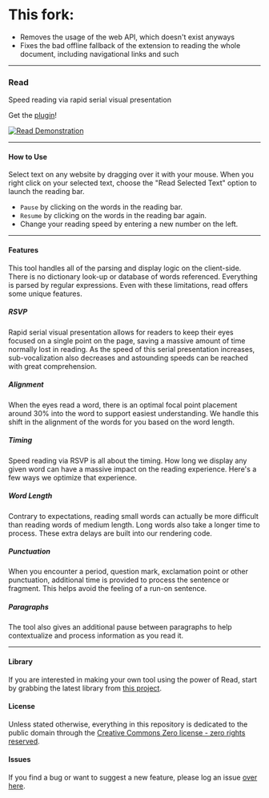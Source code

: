 # This fork:

 - Removes the usage of the web API, which doesn't exist anyways
 - Fixes the bad offline fallback of the extension to reading the whole document, including navigational links and such

-----

### Read

Speed reading via rapid serial visual presentation

Get the [plugin](https://chrome.google.com/webstore/detail/read/aiijjeoekhpdpfcnejiganpaaacdodko)!


[![Read Demonstration](http://img.youtube.com/vi/XPbmBl2W1bA/0.jpg)](http://www.youtube.com/watch?v=XPbmBl2W1bA)

- - - - -

#### How to Use

Select text on any website by dragging over it with your mouse. When you right click on your selected text, choose the "Read Selected Text" option to launch the reading bar.

- `Pause` by clicking on the words in the reading bar.
- `Resume` by clicking on the words in the reading bar again.
- Change your reading speed by entering a new number on the left.

- - - - -

#### Features

This tool handles all of the parsing and display logic on the client-side. There is no dictionary look-up or database of words referenced. Everything is parsed by regular expressions. Even with these limitations, read offers some unique features.

##### RSVP

Rapid serial visual presentation allows for readers to keep their eyes focused on a single point on the page, saving a massive amount of time normally lost in reading. As the speed of this serial presentation increases, sub-vocalization also decreases and astounding speeds can be reached with great comprehension.

##### Alignment

When the eyes read a word, there is an optimal focal point placement around 30% into the word to support easiest understanding. We handle this shift in the alignment of the words for you based on the word length.

##### Timing

Speed reading via RSVP is all about the timing. How long we display any given word can have a massive impact on the reading experience. Here's a few ways we optimize that experience.

##### Word Length

Contrary to expectations, reading small words can actually be more difficult than reading words of medium length. Long words also take a longer time to process. These extra delays are built into our rendering code.

##### Punctuation

When you encounter a period, question mark, exclamation point or other punctuation, additional time is provided to process the sentence or fragment. This helps avoid the feeling of a run-on sentence.

##### Paragraphs

The tool also gives an additional pause between paragraphs to help contextualize and process information as you read it.

- - - - -

#### Library

If you are interested in making your own tool using the power of Read, start by grabbing the latest library from [this project](https://github.com/jamestomasino/read).

#### License

Unless stated otherwise, everything in this repository is dedicated to the public domain through the [Creative Commons Zero license - zero rights reserved](http://creativecommons.org/publicdomain/zero/1.0/).

#### Issues

If you find a bug or want to suggest a new feature, please log an issue [over here](https://github.com/jamestomasino/read_plugin/issues).
